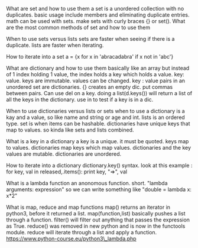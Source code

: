 
What are set and how to use them
a set is a unordered collection with no duplicates. basic usage include members and eliminating duplicate entries. math can be used with sets. make sets with curly braces {} or set(). 
What are the most common methods of set and how to use them

When to use sets versus lists
sets are faster when seeing if there is a duplicate. lists are faster when iterating.

How to iterate into a set
a = {x for x in 'abracadabra' if x not in 'abc'}

What are dictionary and how to use them
basically like an array but instead of 1 index holding 1 value, the index holds a key which holds a value. key: value. keys are immutable. values can be changed. key : value pairs in an unordered set are dictionaries. {} creates an empty dic. put commas between pairs. Can use del on a key. doing a list(d.keys()) will return a list of all the keys in the dictionary. use in to test if a key is in a dic. 

When to use dictionaries versus lists or sets
when to use a dictionary is a kay and a value, so like name and string or age and int. lists is an ordered type. set is when items can be hashable. dictionaries have unique keys that map to values. so kinda like sets and lists combined. 

What is a key in a dictionary
a key is a unique. it must be quoted. keys map to values. dictionaries map keys which map values. dictionaries and the key values are mutable. dictionaries are unordered. 

How to iterate into a dictionary
dictionary.key() syntax. look at this example : for key, val in released,.items():
print key, "=>", val

What is a lambda function
an anonomous function. short. "lambda arguments: expression" so we can write something like
"double = lambda x: x\*2"

What is map, reduce and map functions
map() returns an iterator in python3, before it returned a list. map(function,list) basically pushes a list through a function. filter() will filter out anything that passes the expression as True. reduce() was removed in new python and is now in the functools module. reduce will iterate through a list and apply a function. https://www.python-course.eu/python3\_lambda.php

